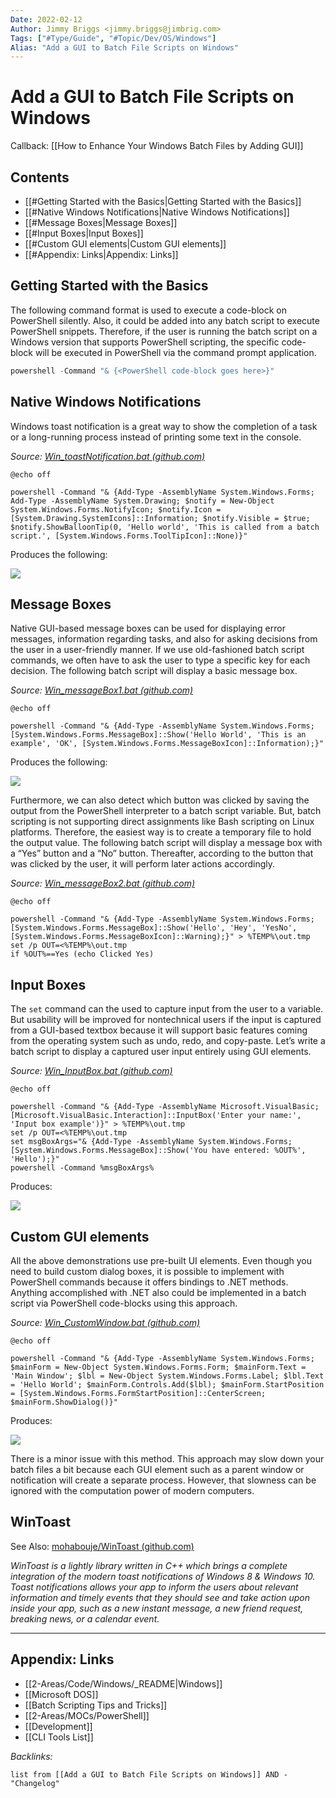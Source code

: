 ```yaml
---
Date: 2022-02-12
Author: Jimmy Briggs <jimmy.briggs@jimbrig.com>
Tags: ["#Type/Guide", "#Topic/Dev/OS/Windows"]
Alias: "Add a GUI to Batch File Scripts on Windows"
---
```


# Add a GUI to Batch File Scripts on Windows

Callback: [[How to Enhance Your Windows Batch Files by Adding GUI]]

## Contents

- [[#Getting Started with the Basics|Getting Started with the Basics]]
- [[#Native Windows Notifications|Native Windows Notifications]]
- [[#Message Boxes|Message Boxes]]
- [[#Input Boxes|Input Boxes]]
- [[#Custom GUI elements|Custom GUI elements]]
- [[#Appendix: Links|Appendix: Links]]


## Getting Started with the Basics

The following command format is used to execute a code-block on PowerShell silently. Also, it could be added into any batch script to execute PowerShell snippets. Therefore, if the user is running the batch script on a Windows version that supports PowerShell scripting, the specific code-block will be executed in PowerShell via the command prompt application.

```powershell
powershell -Command "& {<PowerShell code-block goes here>}"
```

## Native Windows Notifications

Windows toast notification is a great way to show the completion of a task or a long-running process instead of printing some text in the console.

*Source: [Win_toastNotification.bat (github.com)](https://gist.github.com/shalithasuranga/4dce626ceb04e7bfc56b20eb0405e32f/)*

```batch
@echo off 

powershell -Command "& {Add-Type -AssemblyName System.Windows.Forms; Add-Type -AssemblyName System.Drawing; $notify = New-Object System.Windows.Forms.NotifyIcon; $notify.Icon = [System.Drawing.SystemIcons]::Information; $notify.Visible = $true; $notify.ShowBalloonTip(0, 'Hello world', 'This is called from a batch script.', [System.Windows.Forms.ToolTipIcon]::None)}"
```

Produces the following:

![](https://i.imgur.com/VjkbjcX.png)

## Message Boxes

Native GUI-based message boxes can be used for displaying error messages, information regarding tasks, and also for asking decisions from the user in a user-friendly manner. If we use old-fashioned batch script commands, we often have to ask the user to type a specific key for each decision. The following batch script will display a basic message box.

*Source: [Win_messageBox1.bat (github.com)](https://gist.github.com/shalithasuranga/440a5fcd4dfafe0e33b2e5f2d563503a/)*

```batch
@echo off 

powershell -Command "& {Add-Type -AssemblyName System.Windows.Forms; [System.Windows.Forms.MessageBox]::Show('Hello World', 'This is an example', 'OK', [System.Windows.Forms.MessageBoxIcon]::Information);}"
```

Produces the following:

![](https://i.imgur.com/i4uLVBl.png)

Furthermore, we can also detect which button was clicked by saving the output from the PowerShell interpreter to a batch script variable. But, batch scripting is not supporting direct assignments like Bash scripting on Linux platforms. Therefore, the easiest way is to create a temporary file to hold the output value. The following batch script will display a message box with a “Yes” button and a “No” button. Thereafter, according to the button that was clicked by the user, it will perform later actions accordingly.

*Source: [Win_messageBox2.bat (github.com)](https://gist.github.com/shalithasuranga/aa5fc661dda192015cfeb26d02807cf6/)*

```batch
@echo off

powershell -Command "& {Add-Type -AssemblyName System.Windows.Forms; [System.Windows.Forms.MessageBox]::Show('Hello', 'Hey', 'YesNo', [System.Windows.Forms.MessageBoxIcon]::Warning);}" > %TEMP%\out.tmp
set /p OUT=<%TEMP%\out.tmp
if %OUT%==Yes (echo Clicked Yes)
```

## Input Boxes

The `set` command can the used to capture input from the user to a variable. But usability will be improved for nontechnical users if the input is captured from a GUI-based textbox because it will support basic features coming from the operating system such as undo, redo, and copy-paste. Let’s write a batch script to display a captured user input entirely using GUI elements.

*Source: [Win_InputBox.bat (github.com)](https://gist.github.com/shalithasuranga/6b0a3b9b5b1b7bb992fcd003e2db0e95/)*

```batch
@echo off 

powershell -Command "& {Add-Type -AssemblyName Microsoft.VisualBasic; [Microsoft.VisualBasic.Interaction]::InputBox('Enter your name:', 'Input box example')}" > %TEMP%\out.tmp
set /p OUT=<%TEMP%\out.tmp
set msgBoxArgs="& {Add-Type -AssemblyName System.Windows.Forms; [System.Windows.Forms.MessageBox]::Show('You have entered: %OUT%', 'Hello');}"
powershell -Command %msgBoxArgs%
```

Produces:

![](https://i.imgur.com/zXmN78e.png)

## Custom GUI elements

All the above demonstrations use pre-built UI elements. Even though you need to build custom dialog boxes, it is possible to implement with PowerShell commands because it offers bindings to .NET methods. Anything accomplished with .NET also could be implemented in a batch script via PowerShell code-blocks using this approach. 

*Source: [Win_CustomWindow.bat (github.com)](https://gist.github.com/shalithasuranga/8e974c226e3f494addc2a7e559f68689/)*

```batch
@echo off 

powershell -Command "& {Add-Type -AssemblyName System.Windows.Forms; $mainForm = New-Object System.Windows.Forms.Form; $mainForm.Text = 'Main Window'; $lbl = New-Object System.Windows.Forms.Label; $lbl.Text = 'Hello World'; $mainForm.Controls.Add($lbl); $mainForm.StartPosition = [System.Windows.Forms.FormStartPosition]::CenterScreen; $mainForm.ShowDialog()}"
```

Produces:

![](https://i.imgur.com/ERRAw85.png)

There is a minor issue with this method. This approach may slow down your batch files a bit because each GUI element such as a parent window or notification will create a separate process. However, that slowness can be ignored with the computation power of modern computers.

## WinToast

See Also: [mohabouje/WinToast (github.com)](https://github.com/mohabouje/WinToast)

*WinToast is a lightly library written in C++ which brings a complete integration of the modern toast notifications of Windows 8 & Windows 10. Toast notifications allows your app to inform the users about relevant information and timely events that they should see and take action upon inside your app, such as a new instant message, a new friend request, breaking news, or a calendar event.*

***

## Appendix: Links

- [[2-Areas/Code/Windows/_README|Windows]]
- [[Microsoft DOS]]
- [[Batch Scripting Tips and Tricks]]
- [[2-Areas/MOCs/PowerShell]]
- [[Development]]
- [[CLI Tools List]]

*Backlinks:*

```dataview
list from [[Add a GUI to Batch File Scripts on Windows]] AND -"Changelog"
```